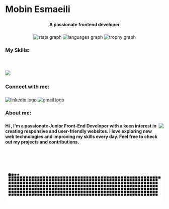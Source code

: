 <h1 align="left">Mobin Esmaeili</h1>

###

<h4 align="center">A passionate frontend developer</h4>

###

<div align="center">
  <img src="https://github-readme-stats.vercel.app/api?username=amin-khodajoo&hide_title=false&hide_rank=false&show_icons=true&include_all_commits=true&count_private=true&disable_animations=false&theme=dracula&locale=en&hide_border=false&order=1" height="150" alt="stats graph"  />
  <img src="https://github-readme-stats.vercel.app/api/top-langs?username=amin-khodajoo&locale=en&hide_title=false&layout=compact&card_width=320&langs_count=5&theme=dracula&hide_border=false&order=2" height="150" alt="languages graph"  />
  <img src="https://github-profile-trophy.vercel.app?username=amin-khodajoo&theme=dracula&column=-1&row=1&margin-w=8&margin-h=8&no-bg=false&no-frame=false&order=4" height="150" alt="trophy graph"  />
</div>

###

<h3 align="left">My Skills:</h3>

###

<br clear="both">

<p align="left">
  <a href="https://skillicons.dev">
    <img src="https://skillicons.dev/icons?i=ts,js,css,html,react,tailwind,bootstrap,nextjs,redux,git,&perline=6" />
  </a>
</p>



###

<h3 align="left">Connect with me:</h3>

###

<div align="left">
    <a href="https://www.linkedin.com/in/amin-khodajoo/" target="_blank">
    <img src="https://raw.githubusercontent.com/maurodesouza/profile-readme-generator/master/src/assets/icons/social/linkedin/default.svg" width="75" height="51" alt="linkedin logo"  />
  </a>
    <a href="https://mobin.stp.80@gmail.com" target="_blank">
    <img src="https://raw.githubusercontent.com/maurodesouza/profile-readme-generator/master/src/assets/icons/social/gmail/default.svg" width="75" height="51" alt="gmail logo"  />
  </a>
</div>

###

<h3 align="left">About me:</h3>

###

<img align="right" height="150" src="./images/mak.png"  />

###

<h4 align="left">Hi ,  I'm a passionate Junior Front-End Developer with a keen interest in creating responsive and user-friendly websites. I love exploring new web technologies and improving my skills every day.  Feel free to check out my projects and contributions.</h4>

###

<br clear="both">

<img src="https://raw.githubusercontent.com/amin-khodajoo/amin-khodajoo/output/snake.svg" alt="Snake animation" />

###
